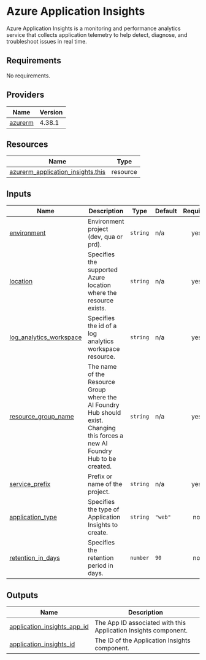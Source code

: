 <!-- BEGIN_TF_DOCS -->
# Azure Application Insights

Azure Application Insights is a monitoring and performance analytics service that collects application telemetry to help detect, diagnose, and troubleshoot issues in real time.

## Requirements

No requirements.

## Providers

| Name | Version |
|------|---------|
| <a name="provider_azurerm"></a> [azurerm](#provider\_azurerm) | 4.38.1 |

## Resources

| Name | Type |
|------|------|
| [azurerm_application_insights.this](https://registry.terraform.io/providers/hashicorp/azurerm/latest/docs/resources/application_insights) | resource |

## Inputs

| Name | Description | Type | Default | Required |
|------|-------------|------|---------|:--------:|
| <a name="input_environment"></a> [environment](#input\_environment) | Environment project (dev, qua or prd). | `string` | n/a | yes |
| <a name="input_location"></a> [location](#input\_location) | Specifies the supported Azure location where the resource exists. | `string` | n/a | yes |
| <a name="input_log_analytics_workspace"></a> [log\_analytics\_workspace](#input\_log\_analytics\_workspace) | Specifies the id of a log analytics workspace resource. | `string` | n/a | yes |
| <a name="input_resource_group_name"></a> [resource\_group\_name](#input\_resource\_group\_name) | The name of the Resource Group where the AI Foundry Hub should exist. Changing this forces a new AI Foundry Hub to be created. | `string` | n/a | yes |
| <a name="input_service_prefix"></a> [service\_prefix](#input\_service\_prefix) | Prefix or name of the project. | `string` | n/a | yes |
| <a name="input_application_type"></a> [application\_type](#input\_application\_type) | Specifies the type of Application Insights to create. | `string` | `"web"` | no |
| <a name="input_retention_in_days"></a> [retention\_in\_days](#input\_retention\_in\_days) | Specifies the retention period in days. | `number` | `90` | no |

## Outputs

| Name | Description |
|------|-------------|
| <a name="output_application_insights_app_id"></a> [application\_insights\_app\_id](#output\_application\_insights\_app\_id) | The App ID associated with this Application Insights component. |
| <a name="output_application_insights_id"></a> [application\_insights\_id](#output\_application\_insights\_id) | The ID of the Application Insights component. |
<!-- END_TF_DOCS -->